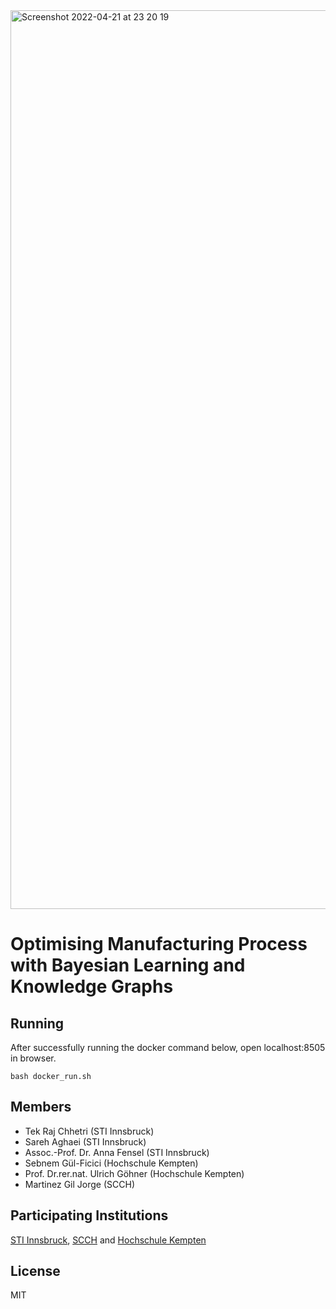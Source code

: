 <img width="1438" alt="Screenshot 2022-04-21 at 23 20 19" src="https://user-images.githubusercontent.com/52251022/164550028-5011f32e-f08f-4a37-9b13-cdfd55a86cf5.png">

# Optimising Manufacturing Process with Bayesian Learning and Knowledge Graphs
 
## Running
After successfully running the docker command below, open localhost:8505 in browser.
```
bash docker_run.sh

```

## Members
- Tek Raj Chhetri (STI Innsbruck)
- Sareh Aghaei (STI Innsbruck)
- Assoc.-Prof. Dr. Anna Fensel (STI Innsbruck) 
- Sebnem Gül-Ficici (Hochschule Kempten)
- Prof. Dr.rer.nat. Ulrich Göhner (Hochschule Kempten)
- Martinez Gil Jorge (SCCH)


## Participating Institutions 
[STI Innsbruck](https://www.sti-innsbruck.at), [SCCH](https://www.scch.at) and [Hochschule Kempten](https://www.hs-kempten.de/en/)

## License

MIT

